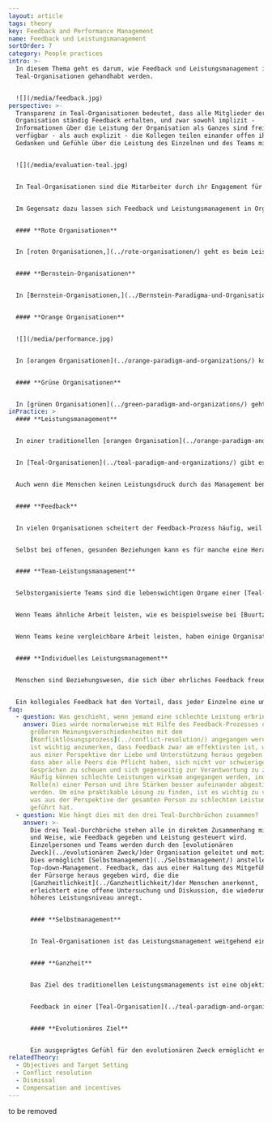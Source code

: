 ```yaml
---
layout: article
tags: theory
key: Feedback and Performance Management
name: Feedback und Leistungsmanagement
sortOrder: 7
category: People practices
intro: >-
  In diesem Thema geht es darum, wie Feedback und Leistungsmanagement in
  Teal-Organisationen gehandhabt werden.


  ![](/media/feedback.jpg)
perspective: >-
  Transparenz in Teal-Organisationen bedeutet, dass alle Mitglieder der
  Organisation ständig Feedback erhalten, und zwar sowohl implizit -
  Informationen über die Leistung der Organisation als Ganzes sind frei
  verfügbar - als auch explizit - die Kollegen teilen einander offen ihre
  Gedanken und Gefühle über die Leistung des Einzelnen und des Teams mit.


  ![](/media/evaluation-teal.jpg)


  In Teal-Organisationen sind die Mitarbeiter durch ihr Engagement für den [evolutionären Zweck](../evolutionary-purpose/) der Organisation intrinsisch zur Leistung motiviert. Die Leistung wird in erster Linie auf Teamebene durch gegenseitiges Feedback und Nachahmung gesteuert. Informationen und Ergebnisse werden offen ausgetauscht, und es wird darauf vertraut, dass die Mitarbeiter wissen, wie die Organisation und andere Teams arbeiten. Das Geben von Feedback ist eine Verantwortung, die von allen geteilt wird, und geschieht routinemäßig sowohl auf Team- als auch auf individueller Ebene. Feedback ist in einer Teal-Organisation besonders wirkungsvoll, weil es absichtlich nicht wertend ist und in einem Geist der offenen Erkundung und Akzeptanz gegeben wird. Teal schätzt die ganze Person, nicht nur die Arbeit, die sie macht.


  Im Gegensatz dazu lassen sich Feedback und Leistungsmanagement in Organisationen der früheren Stufen wie folgt zusammenfassen:


  #### **Rote Organisationen**


  In [roten Organisationen,](../rote-organisationen/) geht es beim Leistungsmanagement um die Ausübung persönlicher Macht. Der Chef verlangt, dass Befehle ohne zu hinterfragen befolgt werden, um ein Image von Härte und Stärke zu wahren. Die Gefolgsleute gehorchen in der Hoffnung auf Schutz und Sicherheit. Rückmeldungen erfolgen in Form von Belohnungen und Bestrafungen, um die Macht des Chefs zu stärken.


  #### **Bernstein-Organisationen**


  In [Bernstein-Organisationen,](../Bernstein-Paradigma-und-Organisationen/) geht es beim Leistungsmanagement um die Aufrechterhaltung von Stabilität und Kontrolle. Die Führungskräfte gehen oft davon aus, dass die Arbeitnehmer faul und unehrlich sind, und überwachen die Leistung genau, um sicherzustellen, dass die Befehle ordnungsgemäß ausgeführt werden. Diejenigen, die sich an die Vorgaben halten, werden belohnt. Auf Misserfolge wird schnell reagiert. Wiederholungstäter riskieren den Ausschluss aus der Gruppe/Organisation und einen erheblichen Statusverlust.


  #### **Orange Organisationen**


  ![](/media/performance.jpg)


  In [orangen Organisationen](../orange-paradigm-and-organizations/) konzentriert sich das Leistungsmanagement auf das Erreichen von Zielen und Vorgaben. Der Einzelne wird zur Rechenschaft gezogen, indem er seine Leistung anhand der vom Management festgelegten (zu) ambitionierten Ziele misst (und bewertet). Innovation und Leistung werden hoch geschätzt, und die Ergebnisse werden (soweit möglich) anhand von Kennzahlen gemessen. Das Feedback ist ein Top-Down-Prozess, der sich auf die Arbeitsleistung konzentriert und darauf ausgerichtet ist, bessere Ergebnisse zu erzielen.


  #### **Grüne Organisationen**


  In [grünen Organisationen](../green-paradigm-and-organizations/) geht es beim Leistungsmanagement sowohl um die Art und Weise, wie die Arbeit ausgeführt wird, als auch um das, was erreicht wird. Starke Werte, die mit einem inspirierenden Ziel verbunden sind, bieten den Mitarbeitern eine Anleitung zur Steuerung ihrer eigenen Leistung. Manager werden zu dienenden Führern und versuchen, diejenigen, die an vorderster Front arbeiten, zu befähigen und zu ermächtigen. Das Feedback erfolgt häufig im Rahmen eines [360-Grad-Feedback](https://en.wikipedia.org/wiki/360-degree_feedback)-Prozesses und soll sowohl den Einzelnen in seiner Entwicklung als auch die Kultur des Unternehmens fördern und unterstützen.
inPractice: >
  #### **Leistungsmanagement**


  In einer traditionellen [orangen Organisation](../orange-paradigm-and-organizations/) wird die Leistung durch den Einsatz eines Top-down-Leistungsmanagementsystems überwacht, das die Ausrichtung der festgelegten individuellen Ziele an den strategischen Unternehmenszielen gewährleistet. In diesem stark dokumentierten Prozess vereinbaren Manager und Mitarbeiter die zu erreichenden Ziele. Die Hierarchie ist in vollem Umfang für die Erfüllung der zugewiesenen Geschäftsziele verantwortlich. Daher wird Druck auf die Mitarbeiter ausgeübt, um sicherzustellen, dass die Ziele erreicht und im Idealfall durch individuelle Leistungen übertroffen werden.


  In [Teal-Organisationen](../teal-paradigm-and-organizations/) gibt es ein solches formelles Top-Down-Leistungsverfolgungssystem nicht. In einer selbstverwalteten Teal-Organisation, in der es keine Vorgesetzten gibt, entsteht der Antrieb, Ergebnisse zu erzielen, aus intrinsischer Motivation. Teal-Organisationen gehen davon aus, dass Menschen motiviert sind, wenn ihre Arbeit einen sinnvollen [Zweck] (../listening-to-purpose/) hat, wenn sie einem gesunden Gruppendruck ausgesetzt sind und wenn sie Zugang zu präzisem Feedback aus der Außenwelt haben. Sie sind der Meinung, dass sich Menschen stärker engagieren und weit mehr leisten, als von ihnen verlangt wird, wenn sie eine lohnende Arbeit mit voller Verantwortung verrichten und Zugang zu den benötigten Ressourcen haben.


  Auch wenn die Menschen keinen Leistungsdruck durch das Management benötigen, müssen sie doch wissen, wie sie sich schlagen. Zu diesem Zweck wird Feedback in Teal-Organisationen ausgiebig genutzt, wobei der Schwerpunkt auf der Teamleistung liegt.


  #### **Feedback**


  In vielen Organisationen scheitert der Feedback-Prozess häufig, weil er von einem Ort der Angst, des Urteils und der Trennung ausgeht. Feedback, das aus Liebe, Akzeptanz und Verbundenheit gegeben wird, ist eine nährende Erfahrung, die es den Menschen ermöglicht, zu erkennen, wo sie stehen und gemeinsam herauszufinden, was sie als nächstes tun müssen. Effizientes Feedback erleichtert das Wachstum und ermöglicht es den Menschen, das, was die Organisation braucht, mit dem in Einklang zu bringen, was sie antreibt.


  Selbst bei offenen, gesunden Beziehungen kann es für manche eine Herausforderung sein, Feedback zu geben, wenn die Dinge nicht so laufen wie erwartet. Rechtzeitige Rückmeldung über nicht erfüllte Erwartungen oder Spannungen ist eine wichtige Teal-Praxis, die ungeachtet des Unbehagens angenommen werden sollte. [Teal-Organisationen] (.../teal-paradigm-and-organizations/) haben ein hohes Maß an Vertrauen und ein geringes Maß an Angst. Die Fähigkeit, in diesem Umfeld wirksames Feedback zu geben, ist eine wichtige Fähigkeit. Mitarbeiter werden oft in Ansätzen wie der [Gewaltfreien Kommunikation](https://en.wikipedia.org/wiki/Nonviolent_Communication) geschult, damit sie beim Geben von Feedback auf ihre Absichten und ihre Praxis achten können. 


  #### **Team-Leistungsmanagement**


  Selbstorganisierte Teams sind die lebenswichtigen Organe einer [Teal-Organisation](../teal-paradigm-and-organizations/). Wenn die Mitarbeiter ein klares Verständnis vom Zweck ihrer Arbeit haben und wissen, was von ihnen erwartet wird, sind Teams mehr als fähig, Ziele zu setzen und sich zu organisieren, um sie zu erreichen. Um diese Arbeitsweise zu unterstützen, werden Informationen über die Leistung der einzelnen Teams offen ausgetauscht. Dies wäre in einer traditionelleren Organisation bedrohlich, ist aber in einer Teal-Organisation befreiend, weil die Mitarbeiter wissen, dass die Informationen nicht gegen sie verwendet werden. Niemand muss vor den Fakten, ob gut oder schlecht, geschützt werden.


  Wenn Teams ähnliche Arbeit leisten, wie es beispielsweise bei [Buurtzorg] (https://www.buurtzorgnederland.com/) der Fall ist, kann ein Team seine Produktivität im Vergleich zu den anderen Teams leicht einschätzen. Diejenigen, die ganz unten auf der Liste stehen, sind eher durch Stolz als durch Angst motiviert, sich zu verbessern. Noch wichtiger ist, dass die anderen Teams bereit sind, ihre Arbeit mit anderen zu teilen und jede erforderliche Hilfe zu leisten. Die Arbeit der Organisation ist wichtiger als jeder vom Ego getriebene Wettbewerb zwischen den Teams.


  Wenn Teams keine vergleichbare Arbeit leisten, haben einige Organisationen ein anderes Verfahren entwickelt. Bei [Morning Star] (https://www.morningstarco.com/) zum Beispiel bereiten die Teams jedes Jahr eine Präsentation für ihre Kollegen vor, in der sie offen darüber sprechen, was gut gelaufen ist, was nicht, wie effizient sie waren und was sie im kommenden Jahr vorhaben. Teams, die nicht so gut abgeschnitten haben, werden gleichermaßen herausgefordert und unterstützt. Dabei erhalten sie hilfreiches Feedback und Anregungen, um die notwendigen Verbesserungen vorzunehmen.


  #### **Individuelles Leistungsmanagement**


  Menschen sind Beziehungswesen, die sich über ehrliches Feedback freuen. Obwohl das Hauptaugenmerk auf der Teamleistung liegt, erkennen [Teal-Organisationen ](../teal-paradigm-and-organizations/)an, dass die Fähigkeit, offenes, nicht wertendes individuelles Feedback an Gleichgestellte zu geben, von entscheidender Bedeutung ist. Einige Organisationen wie [FAVI](http://www.favi.com/) haben auf formelle Beurteilungsgespräche verzichtet, weil das Feedback so offen ausgetauscht wird. Die meisten anderen halten es nach wie vor für sinnvoll, einmal im Jahr ein formelles Gespräch zu führen, um über die eigene Arbeit nachzudenken. Diese Beurteilungen sind natürlich auf kollegiale Prozesse ausgerichtet.


  Ein kollegiales Feedback hat den Vorteil, dass jeder Einzelne eine umfassendere, aussagekräftigere Perspektive auf seinen Beitrag erhält. Das Feedback geht über die Grenzen einer engen Diskussion über die Arbeit hinaus und bringt eine umfassendere Erforschung der Hoffnungen, Ängste und des Sinns der Person im Leben mit sich.
faq:
  - question: Was geschieht, wenn jemand eine schlechte Leistung erbringt?
    answer: Dies würde normalerweise mit Hilfe des Feedback-Prozesses oder bei
      größeren Meinungsverschiedenheiten mit dem
      [Konfliktlösungsprozess](../conflict-resolution/) angegangen werden. Es
      ist wichtig anzumerken, dass Feedback zwar am effektivsten ist, wenn es
      aus einer Perspektive der Liebe und Unterstützung heraus gegeben wird,
      dass aber alle Peers die Pflicht haben, sich nicht vor schwierigen
      Gesprächen zu scheuen und sich gegenseitig zur Verantwortung zu ziehen.
      Häufig können schlechte Leistungen wirksam angegangen werden, indem die
      Rolle(n) einer Person und ihre Stärken besser aufeinander abgestimmt
      werden. Um eine praktikable Lösung zu finden, ist es wichtig zu verstehen,
      was aus der Perspektive der gesamten Person zu schlechten Leistungen
      geführt hat.
  - question: Wie hängt dies mit den drei Teal-Durchbrüchen zusammen?
    answer: >-
      Die drei Teal-Durchbrüche stehen alle in direktem Zusammenhang mit der Art
      und Weise, wie Feedback gegeben und Leistung gesteuert wird.
      Einzelpersonen und Teams werden durch den [evolutionären
      Zweck](../evolutionären Zweck/)der Organisation geleitet und motiviert.
      Dies ermöglicht [Selbstmanagement](../Selbstmanagement/) anstelle von
      Top-down-Management. Feedback, das aus einer Haltung des Mitgefühls und
      der Fürsorge heraus gegeben wird, die die
      [Ganzheitlichkeit](../Ganzheitlichkeit/)der Menschen anerkennt,
      erleichtert eine offene Untersuchung und Diskussion, die wiederum ein
      höheres Leistungsniveau anregt.


      #### **Selbstmanagement**


      In Teal-Organisationen ist das Leistungsmanagement weitgehend ein selbstgesteuerter Prozess. Einzelpersonen und Teams übernehmen die Verantwortung für ihre eigene Leistung und ihr Wachstum und holen sich gegebenenfalls Feedback von anderen ein.


      #### **Ganzheit**


      Das Ziel des traditionellen Leistungsmanagements ist eine objektive Beurteilung, wie gut jemand seine Arbeit macht. Diese Beurteilung ist mit Bewertungsfehlern und Verzerrungen behaftet. Dieses subjektive Element erzeugt oft Angst und/oder Frustration. Unter diesen Bedingungen neigen die Menschen dazu, sich nicht zu engagieren.


      Feedback in einer [Teal-Organisation](../teal-paradigm-and-organizations/) ist eine Gelegenheit, die ganze Person zu erkennen (einschließlich ihrer Hoffnungen, Ängste und Bestrebungen). Feedback hat das alleinige Ziel, sich gegenseitig zu helfen, auf Augenhöhe. Feedback aus einer Position der Liebe, der Akzeptanz und der Verbundenheit heraus zu geben, erlaubt es den Menschen, ihre Abwehrkräfte zu senken und offen und ehrlich miteinander umzugehen. Es überrascht nicht, dass Menschen, die sich für das, was sie sind, wertgeschätzt fühlen, für konstruktives Feedback empfänglicher sind und viel mehr zu ihrer Arbeit beitragen. In einer Teal-Organisation ändert sich das Leistungsmanagement von der Verwaltung der Leistung eines Menschen hin zur Schaffung von Bedingungen, unter denen jemand Leistung erbringen kann.


      #### **Evolutionäres Ziel**


      Ein ausgeprägtes Gefühl für den evolutionären Zweck ermöglicht es den Mitarbeitern, ihre Bemühungen auf den Zweck der Organisation auszurichten und so ihre eigene Leistung zu steuern. Sie leisten ihren Beitrag, weil sie es **wollen**, nicht weil sie es **müssen**. Wenn der [Zweck ](../Zweck hören/)klar und sinnvoll ist, kann leicht Feedback darüber gegeben werden, wie gut ein Beitrag oder eine Entscheidung mit der Richtung der Organisation übereinstimmt. Leistungsmanagement wird zu "Wie können wir auf das reagieren, was passiert?" und nicht zu "Wie gut bin ich im Vergleich zum Plan?". Ein sinnvoller evolutionärer Zweck leitet die nächsten Maßnahmen.
relatedTheory:
  - Objectives and Target Setting
  - Conflict resolution
  - Dismissal
  - Compensation and incentives
---
```

to be removed